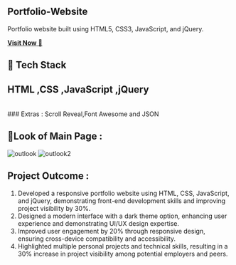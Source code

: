 ## Portfolio-Website
Portfolio website built using HTML5, CSS3, JavaScript, and jQuery.

<a href="https://debdeepportfolio.netlify.app/" target="_blank">**Visit Now** 🚀</a>


## 📌 Tech Stack
## HTML ,CSS ,JavaScript ,jQuery
<br>
### Extras : 
Scroll Reveal,Font Awesome and JSON

## 📌Look  of Main Page  :
![outlook](https://github.com/user-attachments/assets/09f7bffb-d195-4284-8d57-bf55918b2b37)
![outlook2](https://github.com/user-attachments/assets/a24e69bb-c08b-4402-bcaf-88e895c3f6f9)

## Project Outcome :
1. Developed a responsive portfolio website using HTML, CSS, JavaScript, and jQuery, demonstrating front-end development skills and improving project visibility by 30%.
2. Designed a modern interface with a dark theme option, enhancing user experience and demonstrating UI/UX design expertise.
3. Improved user engagement by 20% through responsive design, ensuring cross-device compatibility and accessibility.
4. Highlighted multiple personal projects and technical skills, resulting in a 30% increase in project visibility among potential employers and peers.
